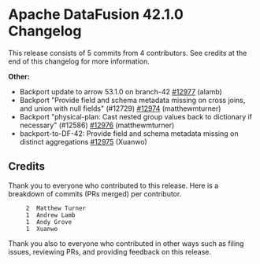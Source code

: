 <!--
Licensed to the Apache Software Foundation (ASF) under one
or more contributor license agreements.  See the NOTICE file
distributed with this work for additional information
regarding copyright ownership.  The ASF licenses this file
to you under the Apache License, Version 2.0 (the
"License"); you may not use this file except in compliance
with the License.  You may obtain a copy of the License at

  http://www.apache.org/licenses/LICENSE-2.0

Unless required by applicable law or agreed to in writing,
software distributed under the License is distributed on an
"AS IS" BASIS, WITHOUT WARRANTIES OR CONDITIONS OF ANY
KIND, either express or implied.  See the License for the
specific language governing permissions and limitations
under the License.
-->

# Apache DataFusion 42.1.0 Changelog

This release consists of 5 commits from 4 contributors. See credits at the end of this changelog for more information.

**Other:**

- Backport update to arrow 53.1.0 on branch-42 [#12977](https://github.com/apache/datafusion/pull/12977) (alamb)
- Backport "Provide field and schema metadata missing on cross joins, and union with null fields" (#12729) [#12974](https://github.com/apache/datafusion/pull/12974) (matthewmturner)
- Backport "physical-plan: Cast nested group values back to dictionary if necessary" (#12586) [#12976](https://github.com/apache/datafusion/pull/12976) (matthewmturner)
- backport-to-DF-42: Provide field and schema metadata missing on distinct aggregations [#12975](https://github.com/apache/datafusion/pull/12975) (Xuanwo)

## Credits

Thank you to everyone who contributed to this release. Here is a breakdown of commits (PRs merged) per contributor.

```
     2	Matthew Turner
     1	Andrew Lamb
     1	Andy Grove
     1	Xuanwo
```

Thank you also to everyone who contributed in other ways such as filing issues, reviewing PRs, and providing feedback on this release.
